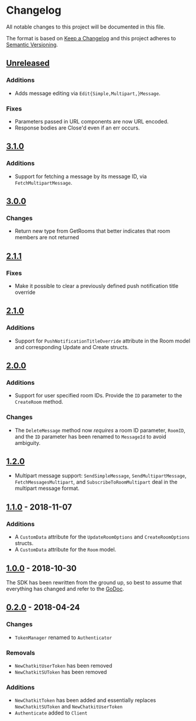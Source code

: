 # Changelog

All notable changes to this project will be documented in this file.

The format is based on [Keep a Changelog](http://keepachangelog.com/en/1.0.0/)
and this project adheres to [Semantic Versioning](http://semver.org/spec/v2.0.0.html).

## [Unreleased](https://github.com/pusher/chatkit-server-go/compare/3.1.0...HEAD)

### Additions

- Adds message editing via `Edit{Simple,Multipart,}Message`.

### Fixes

- Parameters passed in URL components are now URL encoded.
- Response bodies are Close'd even if an err occurs.

## [3.1.0](https://github.com/pusher/chatkit-server-go/compare/3.0.0...3.1.0)

### Additions

- Support for fetching a message by its message ID, via `FetchMultipartMessage`.

## [3.0.0](https://github.com/pusher/chatkit-server-go/compare/3.0.0...2.1.1)

### Changes

- Return new type from GetRooms that better indicates that room members are
  not returned

## [2.1.1](https://github.com/pusher/chatkit-server-go/compare/2.1.1...2.1.0)

### Fixes

- Make it possible to clear a previously defined push notification title override

## [2.1.0](https://github.com/pusher/chatkit-server-go/compare/2.1.0...2.0.0)

### Additions

- Support for `PushNotificationTitleOverride` attribute in the Room model and
  corresponding Update and Create structs.

## [2.0.0](https://github.com/pusher/chatkit-server-go/compare/1.2.0...2.0.0)

### Additions

- Support for user specified room IDs. Provide the `ID` parameter to the
  `CreateRoom` method.

### Changes

- The `DeleteMessage` method now _requires_ a room ID parameter, `RoomID`, and
  the `ID` parameter has been renamed to `MessageId` to avoid ambiguity.

## [1.2.0](https://github.com/pusher/chatkit-server-go/compare/1.1.0...1.2.0)

- Multipart message support: `SendSimpleMessage`, `SendMultipartMessage`,
  `FetchMessagesMultipart`, and `SubscribeToRoomMultipart` deal in the
  multipart message format.

## [1.1.0](https://github.com/pusher/chatkit-server-go/compare/1.0.0...1.1.0) - 2018-11-07

### Additions

- A `CustomData` attribute for the `UpdateRoomOptions` and `CreateRoomOptions` structs.
- A `CustomData` attribute for the `Room` model.

## [1.0.0](https://github.com/pusher/chatkit-server-go/compare/0.2.0...1.0.0) - 2018-10-30

The SDK has been rewritten from the ground up, so best to assume that
everything has changed and refer to the [GoDoc][].

## [0.2.0](https://github.com/pusher/chatkit-server-go/compare/0.1.0...0.2.0) - 2018-04-24

### Changes

- `TokenManager` renamed to `Authenticator`

### Removals

- `NewChatkitUserToken` has been removed
- `NewChatkitSUToken` has been removed

### Additions

- `NewChatkitToken` has been added and essentially replaces `NewChatkitSUToken` and `NewChatkitUserToken`
- `Authenticate` added to `Client`

[godoc]: http://godoc.org/github.com/pusher/chatkit-server-go
